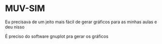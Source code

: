 # MUV-SIM

Eu precisava de um jeito mais fácil de gerar gráficos para as minhas aulas e deu nisso

É preciso do software gnuplot pra gerar os gráficos
